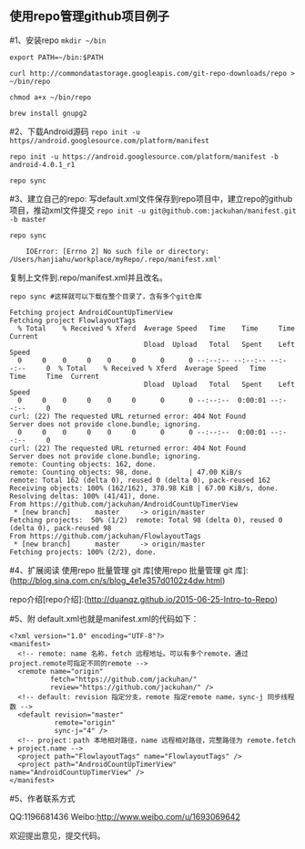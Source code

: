 ## 使用repo管理github项目例子

#1、安装repo
`mkdir ~/bin`

`export PATH=~/bin:$PATH`

`curl http://commondatastorage.googleapis.com/git-repo-downloads/repo > ~/bin/repo`

`chmod a+x ~/bin/repo`

`brew install gnupg2`


#2、下载Android源码
`repo init -u https//android.googlesource.com/platform/manifest`

`repo init -u https://android.googlesource.com/platform/manifest -b android-4.0.1_r1`

`repo sync`
 
#3、建立自己的repo:
写default.xml文件保存到repo项目中，建立repo的github项目，推动xml文件提交
`repo init -u git@github.com:jackuhan/manifest.git -b master`

`repo sync `

`    IOError: [Errno 2] No such file or directory: /Users/hanjiahu/workplace/myRepo/.repo/manifest.xml'`

复制上文件到.repo/manifest.xml并且改名。

`repo sync #这样就可以下载在整个目录了，含有多个git仓库`


<pre><code>Fetching project AndroidCountUpTimerView
Fetching project FlowlayoutTags
  % Total    % Received % Xferd  Average Speed   Time    Time     Time  Current
                                 Dload  Upload   Total   Spent    Left  Speed
  0     0    0     0    0     0      0      0 --:--:-- --:--:-- --:--:--     0  % Total    % Received % Xferd  Average Speed   Time    Time     Time  Current
                                 Dload  Upload   Total   Spent    Left  Speed
  0     0    0     0    0     0      0      0 --:--:--  0:00:01 --:--:--     0
curl: (22) The requested URL returned error: 404 Not Found
Server does not provide clone.bundle; ignoring.
  0     0    0     0    0     0      0      0 --:--:--  0:00:01 --:--:--     0
curl: (22) The requested URL returned error: 404 Not Found
Server does not provide clone.bundle; ignoring.
remote: Counting objects: 162, done.        
remote: Counting objects: 98, done.         | 47.00 KiB/s   
remote: Total 162 (delta 0), reused 0 (delta 0), pack-reused 162        
Receiving objects: 100% (162/162), 378.98 KiB | 67.00 KiB/s, done.
Resolving deltas: 100% (41/41), done.
From https://github.com/jackuhan/AndroidCountUpTimerView
 * [new branch]      master     -> origin/master
Fetching projects:  50% (1/2)  remote: Total 98 (delta 0), reused 0 (delta 0), pack-reused 98        
From https://github.com/jackuhan/FlowlayoutTags
 * [new branch]      master     -> origin/master
Fetching projects: 100% (2/2), done.  
</pre></code>

#4、扩展阅读
使用repo 批量管理 git 库[使用repo 批量管理 git 库]:(http://blog.sina.com.cn/s/blog_4e1e357d0102z4dw.html)

repo介绍[repo介绍]:(http://duanqz.github.io/2015-06-25-Intro-to-Repo)

#5、附 default.xml也就是manifest.xml的代码如下：
<pre><code>&lt;?xml version="1.0" encoding="UTF-8"?&gt;
&lt;manifest&gt;
  &lt;!-- remote: name 名称，fetch 远程地址。可以有多个remote，通过project.remote可指定不同的remote --&gt;
  &lt;remote name="origin"
          fetch="https://github.com/jackuhan/"
          review="https://github.com/jackuhan/" /&gt;
  &lt;!-- default: revision 指定分支，remote 指定remote name，sync-j 同步线程数 --&gt;
  &lt;default revision="master"
           remote="origin"
           sync-j="4" /&gt;
  &lt;!-- project：path 本地相对路径，name 远程相对路径，完整路径为 remote.fetch + project.name --&gt;
  &lt;project path="FlowlayoutTags" name="FlowlayoutTags" /&gt;
  &lt;project path="AndroidCountUpTimerView" name="AndroidCountUpTimerView" /&gt;
&lt;/manifest&gt;
</pre></code>

#5、作者联系方式

QQ:1196681436 Weibo:http://www.weibo.com/u/1693069642

欢迎提出意见，提交代码。